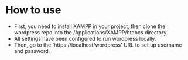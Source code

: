 # How to use

- First, you need to install XAMPP in your project, then clone the wordpress repo into the /Applications/XAMPP/htdocs directory.
- All settings have been configured to run wordpress locally.
- Then, go to the 'https://localhost/wordpress' URL to set up username and password.
